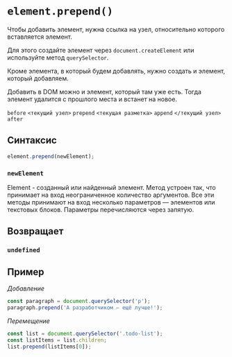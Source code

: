 # `element.prepend()`

Чтобы добавить элемент, нужна ссылка на узел, относительно которого вставляется элемент.

Для этого создайте элемент через `document.createElement` или используйте метод `querySelector`.

Кроме элемента, в который будем добавлять, нужно создать и элемент, который добавляем.

Добавить в DOM можно и элемент, который там уже есть. Тогда элемент удалится с прошлого места и встанет на новое.

`before` `<текущий узел>` `prepend` `<текущая разметка>` `append` `</текущий узел>` `after`

## Синтаксис

```js
element.prepend(newElement);
```

### `newElement`

Element - созданный или найденный элемент. Метод устроен так, что принимает на вход неограниченное количество аргументов. Все эти методы принимают на вход несколько параметров — элементов или текстовых блоков. Параметры перечисляются через запятую.

## Возвращает

### `undefined`

## Пример

_Добавление_

```js
const paragraph = document.querySelector('p');
paragraph.prepend('А разработчиком — ещё лучше!');
```

_Перемещение_

```js
const list = document.querySelector('.todo-list');
const listItems = list.children;
list.prepend(listItems[0]);
```

